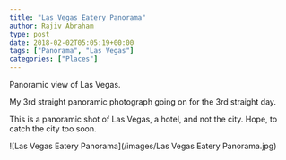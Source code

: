 ```yaml
---
title: "Las Vegas Eatery Panorama"
author: Rajiv Abraham
type: post
date: 2018-02-02T05:05:19+00:00
tags: ["Panorama", "Las Vegas"]
categories: ["Places"]
---
```


<p style="text-align: left;">
  Panoramic view of Las Vegas.
</p>

<p style="text-align: left;">
  My 3rd straight panoramic photograph going on for the 3rd straight day.
</p>

<p style="text-align: left;">
  This is a panoramic shot of Las Vegas, a hotel, and not the city. Hope, to catch the city too soon.
</p>

![Las Vegas Eatery Panorama](/images/Las Vegas Eatery Panorama.jpg)